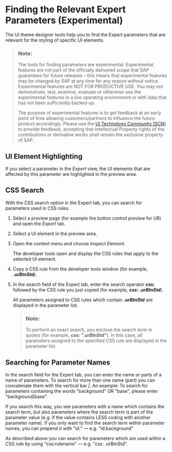 <!-- loio0980cc66dfb54ca0923e25bf64812085 -->

# Finding the Relevant Expert Parameters \(Experimental\)

The UI theme designer tools help you to find the Expert parameters that are relevant for the styling of specific UI elements.

> ### Note:  
> The tools for finding parameters are experimental. Experimental features are not part of the officially delivered scope that SAP guarantees for future releases – this means that experimental features may be changed by SAP at any time for any reason without notice. Experimental features are NOT FOR PRODUCTIVE USE. You may not demonstrate, test, examine, evaluate or otherwise use the experimental features in a live operating environment or with data that has not been sufficiently backed up.
> 
> The purpose of experimental features is to get feedback at an early point of time allowing customers/partners to influence the future product accordingly. Please use the [UI Technology Community \(SCN\)](http://help.sap.com/disclaimer?site=http://scn.sap.com/community/ui-technology/content?filterID=contentstatus%5bpublished%5d~category%5bui-theme-designer) to provide feedback, accepting that Intellectual Property rights of the contributions or derivative works shall remain the exclusive property of SAP.



<a name="loio0980cc66dfb54ca0923e25bf64812085__section_krv_jqy_cqb"/>

## UI Element Highlighting

If you select a parameter in the *Expert* view, the UI elements that are affected by this parameter are highlighted in the preview area.



## **CSS Search**

With the CSS search option in the Expert tab, you can search for parameters used in CSS rules.

1.  Select a preview page \(for example the button control preview for UR\) and open the *Expert* tab.
2.  Select a UI element in the preview area.
3.  Open the context menu and choose *Inspect Element*.

    The developer tools open and display the CSS rules that apply to the selected UI element.

4.  Copy a CSS rule from the developer tools window \(for example, ***.urBtnStd***\).
5.  In the search field of the Expert tab, enter the search operator ***css:*** followed by the CSS rule you just copied \(for example, ***css: .urBtnStd***\).

    All parameters assigned to CSS rules which contain ***.urBtnStd*** are displayed in the parameter list.

    > ### Note:  
    > To perform an exact search, you enclose the search term in quotes \(for example, ***css: ".urBtnStd"***\). In this case, all parameters assigned to the specified CSS rule are displayed in the parameter list.




<a name="loio0980cc66dfb54ca0923e25bf64812085__section_qxn_kqy_cqb"/>

## Searching for Parameter Names

In the search field for the Expert tab, you can enter the name or parts of a name of parameters. To search for more than one name \(part\) you can concatenate them with the vertical bar *|*. An example: To search for parameters containing the words "background" OR "base", please enter "background|base".

If you search this way, you see parameters with a name which contains the search term, but also parameters where the search term is part of the parameter value \(e.g. if the value contains LESS coding with another parameter name\). If you only want to find the search term within parameter names, you can prepend it with "id:" — e.g. “id:background”

As described above you can search for parameters which are used within a CSS rule by using "css:rulename" — e.g. "css: .urBtnStd".

